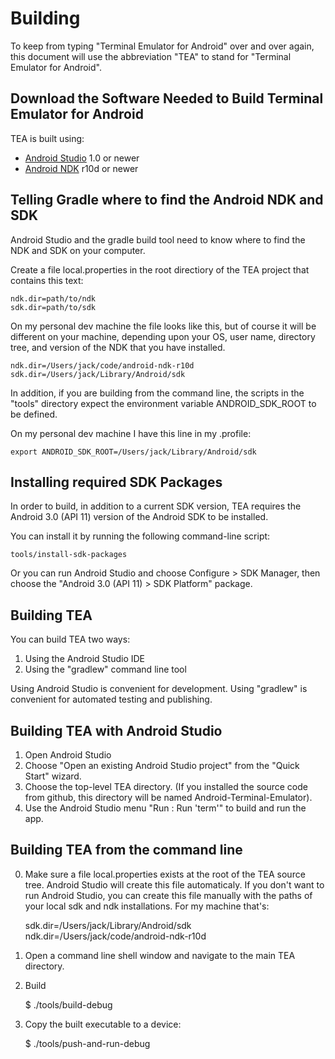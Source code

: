 Building
========

To keep from typing "Terminal Emulator for Android" over and over again, this
document will use the abbreviation "TEA" to stand for "Terminal
Emulator for Android".


Download the Software Needed to Build Terminal Emulator for Android
-------------------------------------------------------------------

TEA is built using:

 + [Android Studio](http://developer.android.com/sdk) 1.0 or newer
 + [Android NDK](http://developer.android.com/tools/sdk/ndk/) r10d or newer


Telling Gradle where to find the Android NDK and SDK
----------------------------------------------------

Android Studio and the gradle build tool need to know where to find the NDK and
SDK on your computer.

Create a file local.properties in the root directiory of the TEA project that
contains this text:

    ndk.dir=path/to/ndk
    sdk.dir=path/to/sdk

On my personal dev machine the file looks like this, but of course it will
be different on your machine, depending upon your OS, user name, directory
tree, and version of the NDK that you have installed.

    ndk.dir=/Users/jack/code/android-ndk-r10d
    sdk.dir=/Users/jack/Library/Android/sdk

In addition, if you are building from the command line, the scripts in the
"tools" directory expect the environment variable ANDROID_SDK_ROOT to be
defined.

On my personal dev machine I have this line in my .profile:

    export ANDROID_SDK_ROOT=/Users/jack/Library/Android/sdk

Installing required SDK Packages
--------------------------------

In order to build, in addition to a current SDK version,
TEA requires the Android 3.0 (API 11) version of the Android SDK
to be installed.

You can install it by running the following command-line script:

    tools/install-sdk-packages

Or you can run Android Studio and choose Configure > SDK Manager, then
choose the "Android 3.0 (API 11) > SDK Platform" package.

Building TEA
------------

You can build TEA two ways:

  1. Using the Android Studio IDE
  2. Using the "gradlew" command line tool

Using Android Studio is convenient for development. Using "gradlew" is
convenient for automated testing and publishing.


Building TEA with Android Studio
--------------------------------

  1. Open Android Studio
  2. Choose "Open an existing Android Studio project" from the "Quick Start"
     wizard.
  3. Choose the top-level TEA directory. (If you installed the source code from
     github, this directory will be named Android-Terminal-Emulator).
  4. Use the Android Studio menu "Run : Run 'term'" to build and run the app.


Building TEA from the command line
----------------------------------

  0. Make sure a file local.properties exists at the root of the TEA source
     tree. Android Studio will create this file automaticaly. If you don't
     want to run Android Studio, you can create this file manually with the
     paths of your local sdk and ndk installations. For my machine that's:

     sdk.dir=/Users/jack/Library/Android/sdk
     ndk.dir=/Users/jack/code/android-ndk-r10d

  1. Open a command line shell window and navigate to the main TEA directory.

  2. Build

      $ ./tools/build-debug

  3. Copy the built executable to a device:

      $ ./tools/push-and-run-debug
